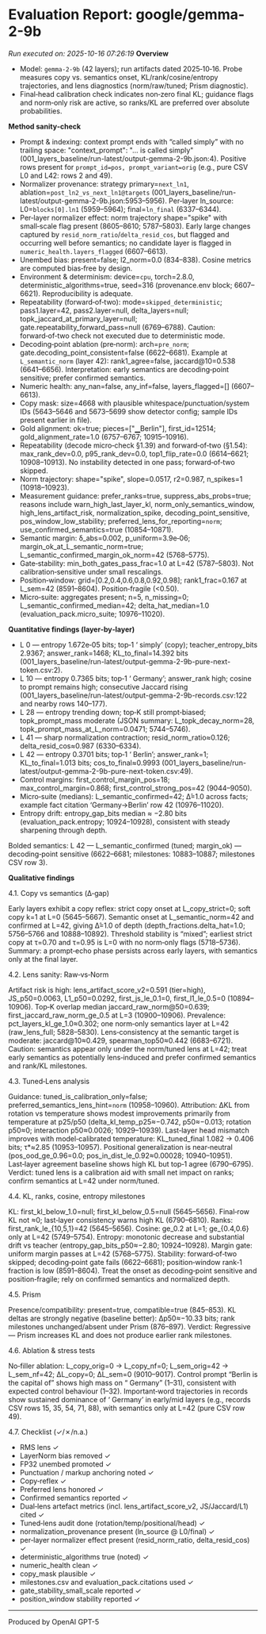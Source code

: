 # Evaluation Report: google/gemma-2-9b

*Run executed on: 2025-10-16 07:26:19*
**Overview**

- Model: `gemma-2-9b` (42 layers); run artifacts dated 2025‑10‑16. Probe measures copy vs. semantics onset, KL/rank/cosine/entropy trajectories, and lens diagnostics (norm/raw/tuned; Prism diagnostic).
- Final‑head calibration check indicates non‑zero final KL; guidance flags and norm‑only risk are active, so ranks/KL are preferred over absolute probabilities.

**Method sanity‑check**

- Prompt & indexing: context prompt ends with “called simply” with no trailing space: "context_prompt": "... is called simply" (001_layers_baseline/run-latest/output-gemma-2-9b.json:4). Positive rows present for `prompt_id=pos, prompt_variant=orig` (e.g., pure CSV L0 and L42: rows 2 and 49).
- Normalizer provenance: strategy primary=`next_ln1`, ablation=`post_ln2_vs_next_ln1@targets` (001_layers_baseline/run-latest/output-gemma-2-9b.json:5953–5956). Per‑layer ln_source: L0=`blocks[0].ln1` (5959–5964); final=`ln_final` (6337–6344).
- Per‑layer normalizer effect: norm trajectory shape="spike" with small‑scale flag present (8605–8610; 5787–5803). Early large changes captured by `resid_norm_ratio`/`delta_resid_cos`, but flagged and occurring well before semantics; no candidate layer is flagged in `numeric_health.layers_flagged` (6607–6613).
- Unembed bias: present=false; l2_norm=0.0 (834–838). Cosine metrics are computed bias‑free by design.
- Environment & determinism: device=`cpu`, torch=2.8.0, deterministic_algorithms=true, seed=316 (provenance.env block; 6607–6621). Reproducibility is adequate.
- Repeatability (forward‑of‑two): mode=`skipped_deterministic`; pass1.layer=42, pass2.layer=null, delta_layers=null; topk_jaccard_at_primary_layer=null; gate.repeatability_forward_pass=null (6769–6788). Caution: forward‑of‑two check not executed due to deterministic mode.
- Decoding‑point ablation (pre‑norm): arch=`pre_norm`; gate.decoding_point_consistent=false (6622–6681). Example at `L_semantic_norm` (layer 42): rank1_agree=false, jaccard@10=0.538 (6641–6656). Interpretation: early semantics are decoding‑point sensitive; prefer confirmed semantics.
- Numeric health: any_nan=false, any_inf=false, layers_flagged=[] (6607–6613).
- Copy mask: size=4668 with plausible whitespace/punctuation/system IDs (5643–5646 and 5673–5699 show detector config; sample IDs present earlier in file).
- Gold alignment: ok=true; pieces=["▁Berlin"], first_id=12514; gold_alignment_rate=1.0 (6757–6767; 10915–10916).
- Repeatability (decode micro‑check §1.39) and forward‑of‑two (§1.54): max_rank_dev=0.0, p95_rank_dev=0.0, top1_flip_rate=0.0 (6614–6621; 10908–10913). No instability detected in one pass; forward‑of‑two skipped.
- Norm trajectory: shape="spike", slope=0.0517, r2=0.987, n_spikes=1 (10918–10923).
- Measurement guidance: prefer_ranks=true, suppress_abs_probs=true; reasons include warn_high_last_layer_kl, norm_only_semantics_window, high_lens_artifact_risk, normalization_spike, decoding_point_sensitive, pos_window_low_stability; preferred_lens_for_reporting=`norm`; use_confirmed_semantics=true (10854–10871).
- Semantic margin: δ_abs=0.002, p_uniform=3.9e‑06; margin_ok_at_L_semantic_norm=true; L_semantic_confirmed_margin_ok_norm=42 (5768–5775).
- Gate‑stability: min_both_gates_pass_frac=1.0 at L=42 (5787–5803). Not calibration‑sensitive under small rescalings.
- Position‑window: grid=[0.2,0.4,0.6,0.8,0.92,0.98]; rank1_frac=0.167 at L_sem=42 (8591–8604). Position‑fragile (<0.50).
- Micro‑suite: aggregates present; n=5, n_missing=0; L_semantic_confirmed_median=42; delta_hat_median=1.0 (evaluation_pack.micro_suite; 10976–11020).

**Quantitative findings (layer‑by‑layer)**

- L 0 — entropy 1.672e‑05 bits; top‑1 ‘ simply’ (copy); teacher_entropy_bits 2.9367; answer_rank=1468; KL_to_final=14.392 bits (001_layers_baseline/run-latest/output-gemma-2-9b-pure-next-token.csv:2).
- L 10 — entropy 0.7365 bits; top‑1 ‘ Germany’; answer_rank high; cosine to prompt remains high; consecutive Jaccard rising (001_layers_baseline/run-latest/output-gemma-2-9b-records.csv:122 and nearby rows 140–177).
- L 28 — entropy trending down; top‑K still prompt‑biased; topk_prompt_mass moderate (JSON summary: L_topk_decay_norm=28, topk_prompt_mass_at_L_norm=0.0471; 5744–5746).
- L 41 — sharp normalization contraction; resid_norm_ratio≈0.126; delta_resid_cos≈0.987 (6330–6334).
- L 42 — entropy 0.3701 bits; top‑1 ‘ Berlin’; answer_rank=1; KL_to_final=1.013 bits; cos_to_final≈0.9993 (001_layers_baseline/run-latest/output-gemma-2-9b-pure-next-token.csv:49).
- Control margins: first_control_margin_pos=18; max_control_margin=0.868; first_control_strong_pos=42 (9044–9050).
- Micro‑suite (medians): L_semantic_confirmed=42; Δ̂=1.0 across facts; example fact citation ‘Germany→Berlin’ row 42 (10976–11020).
- Entropy drift: entropy_gap_bits median ≈ −2.80 bits (evaluation_pack.entropy; 10924–10928), consistent with steady sharpening through depth.

Bolded semantics: L 42 — L_semantic_confirmed (tuned; margin_ok) — decoding‑point sensitive (6622–6681; milestones: 10883–10887; milestones CSV row 3).

**Qualitative findings**

4.1. Copy vs semantics (Δ‑gap)

Early layers exhibit a copy reflex: strict copy onset at L_copy_strict=0; soft copy k=1 at L=0 (5645–5667). Semantic onset at L_semantic_norm=42 and confirmed at L=42, giving Δ̂=1.0 of depth (depth_fractions.delta_hat=1.0; 5756–5766 and 10888–10892). Threshold stability is “mixed”; earliest strict copy at τ=0.70 and τ=0.95 is L=0 with no norm‑only flags (5718–5736). Summary: a prompt‑echo phase persists across early layers, with semantics only at the final layer.

4.2. Lens sanity: Raw‑vs‑Norm

Artifact risk is high: lens_artifact_score_v2=0.591 (tier=high), JS_p50=0.0063, L1_p50=0.0292, first_js_le_0.1=0, first_l1_le_0.5=0 (10894–10906). Top‑K overlap median jaccard_raw_norm@50=0.639; first_jaccard_raw_norm_ge_0.5 at L=3 (10900–10906). Prevalence: pct_layers_kl_ge_1.0≈0.302; one norm‑only semantics layer at L=42 (raw_lens_full; 5828–5830). Lens‑consistency at the semantic target is moderate: jaccard@10≈0.429, spearman_top50≈0.442 (6683–6721). Caution: semantics appear only under the norm/tuned lens at L=42; treat early semantics as potentially lens‑induced and prefer confirmed semantics and rank/KL milestones.

4.3. Tuned‑Lens analysis

Guidance: tuned_is_calibration_only=false; preferred_semantics_lens_hint=`norm` (10958–10960). Attribution: ΔKL from rotation vs temperature shows modest improvements primarily from temperature at p25/p50 (delta_kl_temp_p25≈−0.742, p50≈−0.013; rotation p50≈0; interaction p50≈0.0026; 10929–10939). Last‑layer head mismatch improves with model‑calibrated temperature: KL_tuned_final 1.082 → 0.406 bits; τ*≈2.85 (10953–10957). Positional generalization is near‑neutral (pos_ood_ge_0.96=0.0; pos_in_dist_le_0.92≈0.00028; 10940–10951). Last‑layer agreement baseline shows high KL but top‑1 agree (6790–6795). Verdict: tuned lens is a calibration aid with small net impact on ranks; confirm semantics at L=42 under norm/tuned.

4.4. KL, ranks, cosine, entropy milestones

KL: first_kl_below_1.0=null; first_kl_below_0.5=null (5645–5656). Final‑row KL not ≈0; last‑layer consistency warns high KL (6790–6810). Ranks: first_rank_le_{10,5,1}=42 (5645–5656). Cosine: ge_0.2 at L=1; ge_{0.4,0.6} only at L=42 (5749–5754). Entropy: monotonic decrease and substantial drift vs teacher (entropy_gap_bits_p50≈−2.80; 10924–10928). Margin gate: uniform margin passes at L=42 (5768–5775). Stability: forward‑of‑two skipped; decoding‑point gate fails (6622–6681); position‑window rank‑1 fraction is low (8591–8604). Treat the onset as decoding‑point sensitive and position‑fragile; rely on confirmed semantics and normalized depth.

4.5. Prism

Presence/compatibility: present=true, compatible=true (845–853). KL deltas are strongly negative (baseline better): Δp50≈−10.33 bits; rank milestones unchanged/absent under Prism (876–897). Verdict: Regressive — Prism increases KL and does not produce earlier rank milestones.

4.6. Ablation & stress tests

No‑filler ablation: L_copy_orig=0 → L_copy_nf=0; L_sem_orig=42 → L_sem_nf=42; ΔL_copy=0; ΔL_sem=0 (9010–9017). Control prompt “Berlin is the capital of” shows high mass on “ Germany” (1–31), consistent with expected control behaviour (1–32). Important‑word trajectories in records show sustained dominance of ‘ Germany’ in early/mid layers (e.g., records CSV rows 15, 35, 54, 71, 88), with semantics only at L=42 (pure CSV row 49).

4.7. Checklist (✓/✗/n.a.)

- RMS lens ✓
- LayerNorm bias removed ✓
- FP32 unembed promoted ✓
- Punctuation / markup anchoring noted ✓
- Copy‑reflex ✓
- Preferred lens honored ✓
- Confirmed semantics reported ✓
- Dual‑lens artefact metrics (incl. lens_artifact_score_v2, JS/Jaccard/L1) cited ✓
- Tuned‑lens audit done (rotation/temp/positional/head) ✓
- normalization_provenance present (ln_source @ L0/final) ✓
- per‑layer normalizer effect present (resid_norm_ratio, delta_resid_cos) ✓
- deterministic_algorithms true (noted) ✓
- numeric_health clean ✓
- copy_mask plausible ✓
- milestones.csv and evaluation_pack.citations used ✓
- gate_stability_small_scale reported ✓
- position_window stability reported ✓

---
Produced by OpenAI GPT-5
